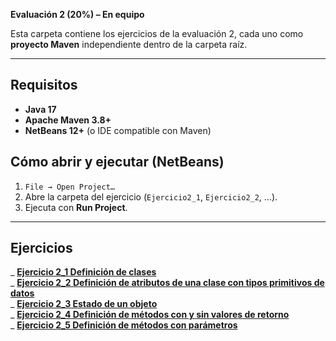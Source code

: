**Evaluación 2 (20%) – En equipo**

Esta carpeta contiene los ejercicios de la evaluación 2, cada uno como **proyecto Maven** independiente dentro de la carpeta raíz.

---

## Requisitos
- **Java 17**
- **Apache Maven 3.8+**
- **NetBeans 12+** (o IDE compatible con Maven)

## Cómo abrir y ejecutar (NetBeans)
1. `File → Open Project…`
2. Abre la carpeta del ejercicio (`Ejercicio2_1`, `Ejercicio2_2`, …).
3. Ejecuta con **Run Project**.

---

## Ejercicios

_ **[Ejercicio 2_1 Definición de clases](https://github.com/ybedoyab/UNAL_POO/blob/main/Evaluacion2/Ejercicio2_1/src/main/java/unal/ejercicio2_1/Ejercicio2_1.java)**  
_ **[Ejercicio 2_2 Definición de atributos de una clase con tipos primitivos de datos](https://github.com/ybedoyab/UNAL_POO/blob/main/Evaluacion2/Ejercicio2_2/src/main/java/unal/ejercicio2_2/Ejercicio2_2.java)**  
_ **[Ejercicio 2_3 Estado de un objeto](https://github.com/ybedoyab/UNAL_POO/blob/main/Evaluacion2/Ejercicio2_3/src/main/java/unal/ejercicio2_3/Ejercicio2_3.java)**  
_ **[Ejercicio 2_4 Definición de métodos con y sin valores de retorno](https://github.com/ybedoyab/UNAL_POO/blob/main/Evaluacion2/Ejercicio2_4/src/main/java/unal/ejercicio2_4/Ejercicio2_4.java)**  
_ **[Ejercicio 2_5 Definición de métodos con parámetros](https://github.com/ybedoyab/UNAL_POO/blob/main/Evaluacion2/main/Ejercicio2_5/src/main/java/unal/ejercicio2_5/Ejercicio2_5.java)**  


